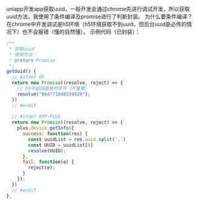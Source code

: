uniapp开发app获取uuid，一般开发会通过chrome先进行调试开发，所以获取uuid方法，我使用了条件编译及promise进行了判断封装。
为什么要条件编译？在chrome中开发调试是h5环境（h5环境获取不到uuid，但后台uuid是必传的情况下）也不会报错（懂的自然懂）。
示例代码（已封装）：
```javascript
/**
 * 获取uuid
 * 使用方法：
 * @return Promise
 */
getUuid() {
  // #ifdef H5
  return new Promise((resolve, reject) => {
    // h5中返回随意的字符（不重要）
    resolve("864771048534920");
  })
  // #endif
  
  // #ifdef APP-PLUS
  return new Promise((resolve, reject) => {
    plus.device.getInfo({
      success: function(res) {
        const uuidList = res.uuid.split(',')
        const UUID = uuidList[0]
        resolve(UUID);
      },
      fail: function(e) {
        reject(e);
      }
    });
  })
  // #endif
},
```

